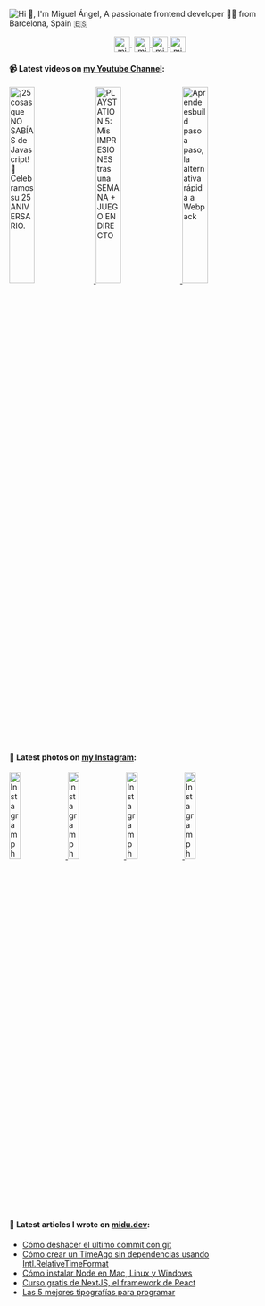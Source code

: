 ![Hi 👋, I'm Miguel Ángel, A passionate frontend developer 👨‍💻 from Barcelona, Spain 🇪🇸](https://user-images.githubusercontent.com/1561955/87921826-64412300-ca7b-11ea-82b3-944145ae77fa.png)

<p align="center">
   <a href="https://youtube.com/midudev" target="blank" style='margin-right:4px'>
    <img align="center" src="https://cdn.jsdelivr.net/npm/simple-icons@3.0.1/icons/youtube.svg" alt="midudev" height="28px" width="28px" />
  </a>
  <a href="https://twitter.com/midudev" target="blank">
    <img align="center" src="https://cdn.jsdelivr.net/npm/simple-icons@3.0.1/icons/twitter.svg" alt="midudev" height="28px" width="28px" />
  </a>
  <a href="https://fb.com/midudev.frontend" target="blank">
    <img align="center" src="https://cdn.jsdelivr.net/npm/simple-icons@3.0.1/icons/facebook.svg" alt="midudev.frontend" height="28px" width="28px" />
  </a>
  <a href="https://instagram.com/midu.dev" target="blank">
    <img align="center" src="https://cdn.jsdelivr.net/npm/simple-icons@3.0.1/icons/instagram.svg" alt="midu.dev" height="28px" width="28px" />
  </a>
</p>

#### 📹 Latest videos on [my Youtube Channel](https://youtube.com/midudev):

<a href='https://youtu.be/swfvSLCXxHE' target='_blank'>
  <img width='30%' src='https://img.youtube.com/vi/swfvSLCXxHE/mqdefault.jpg' alt='¡25 cosas que NO SABÍAS de Javascript! 🎉 Celebramos su 25 ANIVERSARIO.' />
</a>
<a href='https://youtu.be/2LdvoXHZeaQ' target='_blank'>
  <img width='30%' src='https://img.youtube.com/vi/2LdvoXHZeaQ/mqdefault.jpg' alt='PLAYSTATION 5: Mis IMPRESIONES tras una SEMANA + JUEGO EN DIRECTO' />
</a>
<a href='https://youtu.be/EVoqj6bhMlk' target='_blank'>
  <img width='30%' src='https://img.youtube.com/vi/EVoqj6bhMlk/mqdefault.jpg' alt='Aprende esbuild paso a paso, la alternativa rápida a Webpack' />
</a>

#### 📸 Latest photos on [my Instagram](https://instagram.com/midu.dev):

<a href='https://www.instagram.com/p/CIYvVxxnaOL/' target='_blank'>
  <img width='20%' src='https://instagram.fbcn1-1.fna.fbcdn.net/v/t51.2885-15/sh0.08/e35/c26.0.668.668a/s640x640/129790822_125749029203548_154412614113481424_n.jpg?_nc_ht=instagram.fbcn1-1.fna.fbcdn.net&_nc_cat=104&_nc_ohc=izxS5Xh6wSAAX-yJKey&tp=1&oh=116ec675b889f71a95ca1dfc8b82b367&oe=5FF6EE21' alt='Instagram photo' />
</a>
<a href='https://www.instagram.com/p/CIBGyFYMZ32/' target='_blank'>
  <img width='20%' src='https://instagram.fbcn1-1.fna.fbcdn.net/v/t51.2885-15/sh0.08/e35/s640x640/125781435_847932932413835_8914130287746406077_n.jpg?_nc_ht=instagram.fbcn1-1.fna.fbcdn.net&_nc_cat=111&_nc_ohc=PozjWwiKRL8AX8CmX2x&tp=1&oh=da3f79ff9662ea61bb5693b4dc4b0ab5&oe=5FF7E937' alt='Instagram photo' />
</a>
<a href='https://www.instagram.com/p/CH5qJU5DqeC/' target='_blank'>
  <img width='20%' src='https://instagram.fbcn1-1.fna.fbcdn.net/v/t51.2885-15/sh0.08/e35/s640x640/127063417_368449760923521_6011838257215337340_n.jpg?_nc_ht=instagram.fbcn1-1.fna.fbcdn.net&_nc_cat=109&_nc_ohc=owhE-m9zOLsAX8Wy2Lz&tp=1&oh=043212d6360c3e293f571f6437b2ea02&oe=5FF73072' alt='Instagram photo' />
</a>
<a href='https://www.instagram.com/p/CHlOTx9pwoI/' target='_blank'>
  <img width='20%' src='https://instagram.fbcn1-1.fna.fbcdn.net/v/t51.2885-15/sh0.08/e35/s640x640/125214354_3529512210420004_2485471951413765176_n.jpg?_nc_ht=instagram.fbcn1-1.fna.fbcdn.net&_nc_cat=104&_nc_ohc=751vYUGoJmkAX_dFR8N&tp=1&oh=74bacb2d3dbdf4fc78c24c1783bb6e5a&oe=5FF68A6A' alt='Instagram photo' />
</a>

#### 📝 Latest articles I wrote on [midu.dev](https://midu.dev):
- [Cómo deshacer el último commit con git](https://midu.dev/como-deshacer-el-ultimo-commit-git/)
- [Cómo crear un TimeAgo sin dependencias usando Intl.RelativeTimeFormat](https://midu.dev/como-crear-un-time-ago-sin-dependencias-intl-relativeformat/)
- [Cómo instalar Node en Mac, Linux y Windows](https://midu.dev/como-instalar-node-en-mac-y-windows/)
- [Curso gratis de NextJS, el framework de React](https://midu.dev/curso-gratis-next-js-framework-de-react-2020/)
- [Las 5 mejores tipografías para programar](https://midu.dev/las-mejores-tipografias-para-programar/)